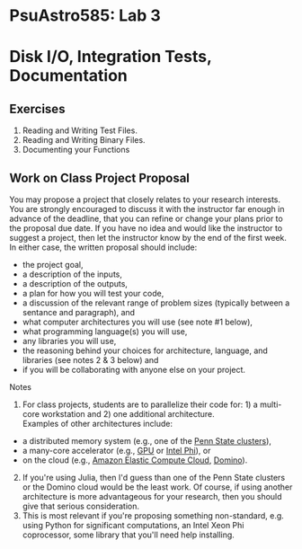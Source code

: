 # PsuAstro585:  Lab 3  
# Disk I/O, Integration Tests, Documentation

## Exercises
1.  Reading and Writing Test Files.
2.  Reading and Writing Binary Files.
3.  Documenting your Functions

## Work on Class Project Proposal

You may propose a project that closely relates to your research interests.  You are strongly encouraged to discuss it with the instructor far enough in advance of the deadline, that you can refine or change your plans prior to the proposal due date.  If you have no idea and would like the instructor to suggest a project, then let the instructor know by the end of the first week.  In either case, the written proposal should include:
- the project goal, 
- a description of the inputs, 
- a description of the outputs, 
- a plan for how you will test your code, 
- a discussion of the relevant range of problem sizes (typically between a sentance and paragraph), and
- what computer architectures you will use (see note #1 below),
- what programming language(s) you will use,
- any libraries you will use, 
- the reasoning behind your choices for architecture, language, and libraries (see notes 2 & 3 below) and
- if you will be collaborating with anyone else on your project.

Notes
1. For class projects, students are to parallelize their code for: 1) a multi-core workstation and 2) one additional architecture.  
Examples of other architectures include: 
  - a distributed memory system (e.g., one of the [Penn State clusters](https://ics.psu.edu/advanced-cyberinfrastructure/ics-aci-infrastructure/)), 
  - a many-core accelerator (e.g., [GPU](https://developer.nvidia.com/what-cuda) or [Intel Phi](http://www.intel.com/content/www/us/en/high-performance-computing/high-performance-xeon-phi-coprocessor-brief.html)), or 
  - on the cloud (e.g., [Amazon Elastic Compute Cloud](http://aws.amazon.com/ec2/), [Domino](https://www.dominodatalab.com/cloud)).  
2.  If you're using Julia, then I'd guess than one of the Penn State clusters or the Domino cloud would be the least work.  Of course, if using another architecture is more advantageous for your research, then you should give that serious consideration.
3.  This is most relevant if you're proposing something non-standard, e.g. using Python for significant computations, an Intel Xeon Phi coprocessor, some library that you'll need help installing.  

